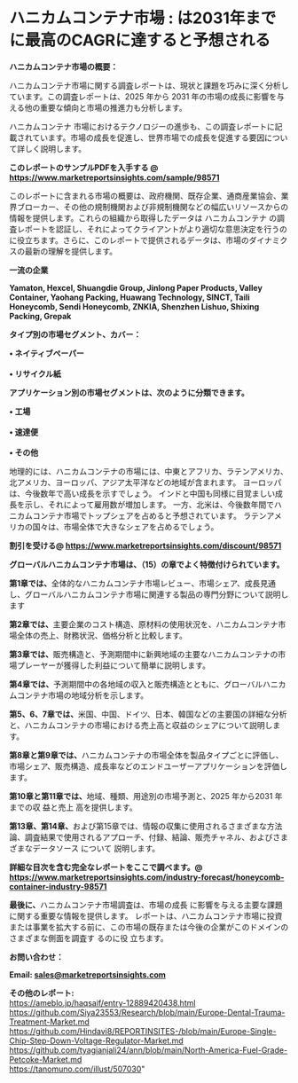 # ハニカムコンテナ市場 : は2031年までに最高のCAGRに達すると予想される

<strong><b>ハニカムコンテナ市場の概要：</b></strong>

ハニカムコンテナ市場に関する調査レポートは、現状と課題を巧みに深く分析しています。この調査レポートは、2025 年から 2031 年の市場の成長に影響を与える他の重要な傾向と市場の推進力も分析します。

ハニカムコンテナ 市場におけるテクノロジーの進歩も、この調査レポートに記載されています。市場の成長を促進し、世界市場での成長を促進する要因について詳しく説明します。

<strong>このレポートのサンプルPDFを入手する @ <a href=https://www.marketreportsinsights.com/sample/98571>https://www.marketreportsinsights.com/sample/98571</a></strong>

このレポートに含まれる市場の概要は、政府機関、既存企業、通商産業協会、業界ブローカー、その他の規制機関および非規制機関などの幅広いリソースからの情報を提供します。これらの組織から取得したデータは ハニカムコンテナ の調査レポートを認証し、それによってクライアントがより適切な意思決定を行うのに役立ちます。さらに、このレポートで提供されるデータは、市場のダイナミクスの最新の理解を提供します。

<strong>一流の企業</strong>

<strong><b>Yamaton, Hexcel, Shuangdie Group, Jinlong Paper Products, Valley Container, Yaohang Packing, Huawang Technology, SINCT, Taili Honeycomb, Sendi Honeycomb, ZNKIA, Shenzhen Lishuo, Shixing Packing, Grepak</b></strong>

<strong><b>タイプ別の市場セグメント、カバー：</b></strong>

<strong>• ネイティブペーパー<br><br>• リサイクル紙</strong>

<strong><b>アプリケーション別の市場セグメントは、次のように分類できます。</b></strong>

<strong>• 工場<br><br>• 速達便<br><br>• その他</strong>

 地理的には、ハニカムコンテナの市場には、中東とアフリカ、ラテンアメリカ、北アメリカ、ヨーロッパ、アジア太平洋などの地域が含まれます。 ヨーロッパは、今後数年で高い成長を示すでしょう。 インドと中国も同様に目覚ましい成長を示し、それによって雇用数が増加します。 一方、北米は、今後数年間でハニカムコンテナ市場でトップシェアを占めると予想されています。 ラテンアメリカの国々は、市場全体で大きなシェアを占めるでしょう。

<strong>割引を受ける@ <a href=https://www.marketreportsinsights.com/discount/98571>https://www.marketreportsinsights.com/discount/98571</a></strong>

<strong><b>グローバルハニカムコンテナ市場は、（15）の章でよく特徴付けられています。</b></strong>

<strong><b>第</b></strong><strong><b>1章では、</b></strong>全体的なハニカムコンテナ市場レビュー、市場シェア、成長見通し、グローバルハニカムコンテナ市場に関連する製品の専門分野について説明します

<strong><b>第2章では、</b></strong>主要企業のコスト構造、原材料の使用状況を、ハニカムコンテナ市場全体の売上、財務状況、価格分析と比較します。

<strong><b>第3章では、</b></strong>販売構造と、予測期間中に新興地域の主要なハニカムコンテナの市場プレーヤーが獲得した利益について簡単に説明します。

<strong><b>第4章では、</b></strong>予測期間中の各地域の収入と販売構造とともに、グローバルハニカムコンテナ市場の地域分析を示します。

<strong><b>第5、6、7章では、</b></strong>米国、中国、ドイツ、日本、韓国などの主要国の詳細な分析と、ハニカムコンテナの市場における売上高と収益のシェアについて説明します。

<strong><b>第8章と第9章では、</b></strong>ハニカムコンテナの市場全体を製品タイプごとに評価し、市場シェア、販売構造、成長率などのエンドユーザーアプリケーションを評価します。

<strong><b>第10章と第11章では、</b></strong>地域、種類、用途別の市場予測と、2025 年から2031 年までの収 益と売上 高を提供します。

<strong><b>第13章、第14章、</b></strong>および第15章では、情報の収集に使用されるさまざまな方法論、調査結果で使用されるアプローチ、付録、結論、販売チャネル、およびさまざまなデータソース について 説明します。

<strong>詳細な目次を含む完全なレポートをここで調べます。@ <a href=https://www.marketreportsinsights.com/industry-forecast/honeycomb-container-industry-98571>https://www.marketreportsinsights.com/industry-forecast/honeycomb-container-industry-98571</a></strong>

<strong><b>最後に、</b></strong>ハニカムコンテナ市場調査は、市場の成長 に影響を</a>与える主要な課題に関する重要な情報を提供します。 レポートは、ハニカムコンテナ市場に投資または事業を拡大する前に、この市場の既存または今後の企業がこのドメインのさまざまな側面を調査す るのに役 立ちます。

<strong><b>お問い合わせ：</b></strong>

<strong>Email: </strong><a href=mailto:sales@marketreportsinsights.com><strong>sales@marketreportsinsights.com</strong></a>

<strong>その他のレポート:</strong>
<br>
<a href=https://ameblo.jp/haqsaif/entry-12889420438.html>https://ameblo.jp/haqsaif/entry-12889420438.html</a>
<br>
<a href=https://github.com/Siya23553/Research/blob/main/Europe-Dental-Trauma-Treatment-Market.md>https://github.com/Siya23553/Research/blob/main/Europe-Dental-Trauma-Treatment-Market.md</a>
<br>
<a href=https://github.com/Hindavi8/REPORTINSITES-/blob/main/Europe-Single-Chip-Step-Down-Voltage-Regulator-Market.md>https://github.com/Hindavi8/REPORTINSITES-/blob/main/Europe-Single-Chip-Step-Down-Voltage-Regulator-Market.md</a>
<br>
<a href=https://github.com/tyagianjali24/ann/blob/main/North-America-Fuel-Grade-Petcoke-Market.md>https://github.com/tyagianjali24/ann/blob/main/North-America-Fuel-Grade-Petcoke-Market.md</a>
<br>
<a href=https://tanomuno.com/illust/507030>https://tanomuno.com/illust/507030</a>"
